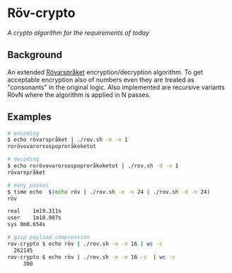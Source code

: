 # Röv-crypto

*A crypto algorithm for the requirements of today*

## Background

An extended [Rövarspråket](https://en.wikipedia.org/wiki/R%C3%B6varspr%C3%A5ket) encryption/decryption algorithm. To get acceptable encryption also of numbers even they are treated as "consonants" in the original logic. Also implemented are recursive variants RövN where the algorithm is applied in N passes.

## Examples

```bash
# encoding
$ echo rövarspråket | ./rov.sh -e -n 1
rorövovarorsospoproråkoketot

# decoding
$ echo rorövovarorsospoproråkoketot | ./rov.sh -d -n 1
rövarspråket

# many passes
$ time echo  $(echo röv | ./rov.sh -e -n 24 | ./rov.sh -d -n 24)
röv

real	1m19.311s
user	1m18.907s
sys	0m0.654s

# gzip payload compression
rov-crypto $ echo röv | ./rov.sh -e -n 16 | wc -c
  262145
rov-crypto $ echo röv | ./rov.sh -e -n 16 -z  | wc -c
     300
```

